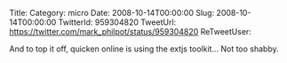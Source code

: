 Title: 
Category: micro
Date: 2008-10-14T00:00:00
Slug: 2008-10-14T00:00:00
TwitterId: 959304820
TweetUrl: https://twitter.com/mark_philpot/status/959304820
ReTweetUser: 

And to top it off, quicken online is using the extjs toolkit...  Not too shabby.